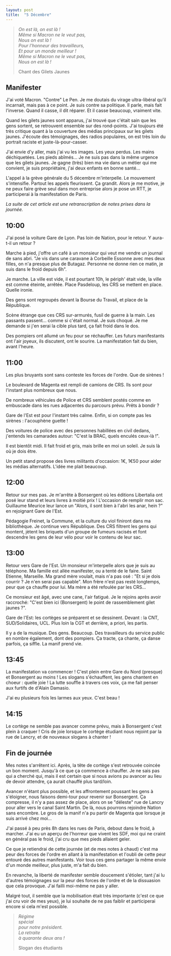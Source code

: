 ```yaml
---
layout: post
title:  "5 Décembre"
---
```


> _On est là, on est là !_ \
> _Même si Macron ne le veut pas,_ \
> _Nous on est là !_ \
> _Pour l'honneur des travailleurs,_ \
> _Et pour un monde meilleur !_ \
> _Même si Macron ne le veut pas,_ \
> _Nous on est là !_
>
> Chant des Gilets Jaunes

## Manifester

J'ai voté Macron. "Contre" Le Pen. Je me doutais du virage ultra-libéral qu'il incarnait, mais pas à ce point. Je suis contre sa politique. Il parle, mais fait l'inverse. Quand il casse, il dit réparer. Et il casse beaucoup, vraiment vite.

Quand les gilets jaunes sont apparus, j'ai trouvé que c'était sain que les gens sortent, se retrouvent ensemble sur des rond-points. J'ai toujours été très critique quant à la couverture des médias principaux sur les gilets jaunes. J'écoute des témoignages, des radios populaires, on est très loin du portrait raciste et juste-là-pour-casser.

J'ai envie d'y aller, mais j'ai vu les images. Les yeux perdus. Les mains déchiquetées. Les pieds abîmés... Je ne suis pas dans la même urgence que les gilets jaunes. Je gagne (très) bien ma vie dans un métier qui me convient, je suis propriétaire, j'ai deux enfants en bonne santé...

L'appel à la grève générale du 5 décembre m'interpelle. Le mouvement s'intensifie. Partout les appels fleurissent. Ça grandit. Alors je me motive, je ne peux faire grève seul dans mon entreprise alors je pose un RTT, je participerai à la manifestation de Paris.

_La suite de cet article est une retranscription de notes prises dans la journée._

## 10:00

J'ai posé la voiture Gare de Lyon. Pas loin de Nation, pour le retour. Y aura-t-il un retour ?

Marche à pied, j'offre un café à un monsieur qui veut me vendre un journal de sans abri. "Je vis dans une caravane à Corbeille Essonne avec mes deux filles, on n'a presque plus de Butagaz. Personne ne donne rien ce matin, je suis dans le froid depuis 6h".

Je marche. La ville est vide, il est pourtant 10h, le périph' était vide, la ville est comme éteinte, arrêtée. Place Pasdeloup, les CRS se mettent en place. Quelle ironie.

Des gens sont regroupés devant la Bourse du Travail, et place de la République.

Scène étrange que ces CRS sur-armurés, fusil de guerre à la main. Les passants passent... comme si c'était normal. Je suis choqué. Je me demande si j'en serai la cible plus tard, ça fait froid dans le dos.

Des pompiers ont allumé un feu pour se réchauffer. Les futurs manifestants ont l'air joyeux, ils discutent, ont le sourire. La manifestation fait du bien, avant l'heure.

## 11:00

Les plus bruyants sont sans conteste les forces de l'ordre. Que de sirènes !

Le boulevard de Magenta est rempli de camions de CRS. Ils sont pour l'instant plus nombreux que nous.

De nombreux véhicules de Police et CRS semblent postés comme en embuscade dans les rues adjacentes du parcours prévu. Prêts à bondir ?

Gare de l'Est est pour l'instant très calme. Enfin, si on compte pas les sirènes : l'acouphène guette !

Des voitures de police avec des personnes habillées en civil dedans, j'entends les camarades autour: "C'est la BRAC, quels enculés ceux-là !".

Il est bientôt midi. Il fait froid et gris, mais brille en moi un soleil. Je suis là où je dois être.

Un petit stand propose des livres militants d'occasion: 1€, 1€50 pour aider les médias alternatifs. L'idée me plait beaucoup.

## 12:00

Retour sur mes pas. Je m'arrête à Bonsergent où les éditions Libertalia ont posé leur stand et leurs livres à moitié prix ! L'occasion de remplir mon sac. Guillaume Meurice leur lance un "Alors, il sont bien à l'abri les anar, hein ?" en rejoignant Gare de l'Est.

Pédagogie Freinet, la Commune, et la culture du viol finiront dans ma bibliothèque. Je continue vers République. Des CRS filtrent les gens qui montent, jètent les briquets d'un groupe de fumeurs racisés et font descendre les gens de leur vélo pour voir le contenu de leur sac.

## 13:00

Retour vers Gare de l'Est. Un monsieur m'interpelle alors que je suis au téléphone. Ma famille est allée manifester, ou a tenté de le faire. Saint Etienne, Marseille. Ma grand mère voulait, mais n'a pas osé : "Et si je dois courrir ? Je n'en serai pas capable". Mon frère n'est pas resté longtemps, peur que ça chauffe pour lui. Ma mère a été refoulée par les CRS...

Ce monsieur est âgé, avec une cane, l'air fatigué. Je le rejoins après avoir raccroché: "C'est bien ici (Bonsergent) le point de rassemblement gilet jaunes ?".

Gare de l'Est: les cortèges se préparent et se dessinent. Devant : la CNT, SUD/Solidaires, UCL. Plus loin la CGT et derrière, a priori, les partis.

Il y a de la musique. Des gens. Beaucoup. Des travailleurs du service public en nombre également, dont des pompiers. Ça tracte, ça chante, ça danse parfois, ça siffle. La manif prend vie.

## 13:45

La manifestation va commencer ! C'est plein entre Gare du Nord (presque) et Bonsergent au moins ! Les slogans s'échauffent, les gens chantent en choeur : quelle joie ! La lutte souffle à travers ces voix, ça me fait penser aux furtifs de d'Alain Damasio.

J'ai eu plusieurs fois les larmes aux yeux. C'est beau !

## 14:15

Le cortège ne semble pas avancer comme prévu, mais à Bonsergent c'est plein à craquer ! Cris de joie lorsque le cortège étudiant nous rejoint par la rue de Lancry, et de nouveaux slogans à chanter !

## Fin de journée

Mes notes s'arrêtent ici. Après, la tête de cortège s'est retrouvée coincée un bon moment. Jusqu'à ce que ça commence à chauffer. Je ne sais pas qui a cherché qui, mais il est certain que si nous avions pu avancer au lieu de devoir attendre, ça aurait chauffé plus tard/loin.

Avancer n'étant plus possible, et les affrontement poussant les gens à s'éloigner, nous faisons demi-tour pour revenir sur Bonsergent. Ça compresse, il n'y a pas assez de place, alors on se "déleste" rue de Lancry pour aller vers le canal Saint Martin. De là, nous pourrons rejoindre Nation sans encombre. Le gros de la manif n'a pu partir de Magenta que lorsque je suis arrivé chez moi...

J'ai passé à peu près 8h dans les rues de Paris, debout dans le froid, à marcher. J'ai eu un aperçu de l'horreur que vivent les SDF, moi qui ne craint en général pas le froid, j'ai cru que mes pieds allaient geler.

Ce que je retiendrai de cette journée (et de mes notes à chaud) c'est ma peur des forces de l'ordre en allant à la manifestation et l'oubli de cette peur entouré des autres manifestants. Voir tous ces gens partager la même envie d'un monde meilleur, plus juste, m'a fait du bien.

En revanche, la liberté de manifester semble doucement s'étioler, tant j'ai lu d'autres témoignages sur la peur des forces de l'ordre et de la dissuasion que cela provoque. J'ai failli moi-même ne pas y aller.

Malgré tout, il semble que la mobilisation était très importante (c'est ce que j'ai cru voir de mes yeux), je lui souhaite de ne pas faiblir et participerai encore si cela m'est possible.

> _Régime_ \
> _spécial_ \
> _pour notre président._ \
> _La retraite_ \
> _à quarante deux ans !_
>
> Slogan des étudiants